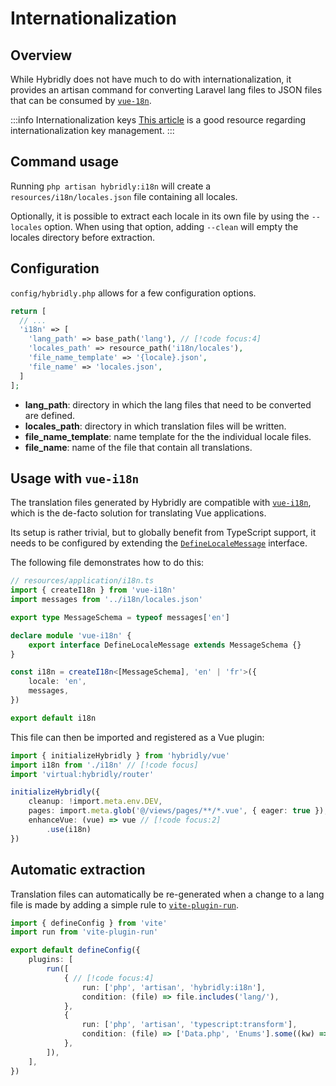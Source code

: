 # Internationalization

## Overview

While Hybridly does not have much to do with internationalization, it provides an artisan command for converting Laravel lang files to JSON files that can be consumed by [`vue-18n`](https://vue-i18n.intlify.dev/).

:::info Internationalization keys
[This article](https://phrase.com/blog/posts/ruby-lessons-learned-naming-and-managing-rails-i18n-keys/) is a good resource regarding internationalization key management.
:::

## Command usage

Running `php artisan hybridly:i18n` will create a `resources/i18n/locales.json` file containing all locales. 

Optionally, it is possible to extract each locale in its own file by using the `--locales` option. When using that option, adding `--clean` will empty the locales directory before extraction.

## Configuration

`config/hybridly.php` allows for a few configuration options.

```php
return [
  // ...
  'i18n' => [
    'lang_path' => base_path('lang'), // [!code focus:4]
    'locales_path' => resource_path('i18n/locales'),
    'file_name_template' => '{locale}.json',
    'file_name' => 'locales.json',
  ]
];
```

- **lang_path**: directory in which the lang files that need to be converted are defined.
- **locales_path**: directory in which translation files will be written.
- **file_name_template**: name template for the the individual locale files.
- **file_name**: name of the file that contain all translations.

## Usage with `vue-i18n`

The translation files generated by Hybridly are compatible with [`vue-i18n`](https://vue-i18n.intlify.dev/), which is the de-facto solution for translating Vue applications.

Its setup is rather trivial, but to globally benefit from TypeScript support, it needs to be configured by extending the [`DefineLocaleMessage`](https://vue-i18n.intlify.dev/guide/advanced/typescript.html#global-resource-schema-type-definition) interface. 

The following file demonstrates how to do this:

```ts
// resources/application/i18n.ts
import { createI18n } from 'vue-i18n'
import messages from '../i18n/locales.json'

export type MessageSchema = typeof messages['en']

declare module 'vue-i18n' {
	export interface DefineLocaleMessage extends MessageSchema {}
}

const i18n = createI18n<[MessageSchema], 'en' | 'fr'>({
	locale: 'en',
	messages,
})

export default i18n
```

This file can then be imported and registered as a Vue plugin:

```ts
import { initializeHybridly } from 'hybridly/vue'
import i18n from './i18n' // [!code focus]
import 'virtual:hybridly/router'

initializeHybridly({
	cleanup: !import.meta.env.DEV,
	pages: import.meta.glob('@/views/pages/**/*.vue', { eager: true }),
	enhanceVue: (vue) => vue // [!code focus:2]
		.use(i18n)
})
```

## Automatic extraction

Translation files can automatically be re-generated when a change to a lang file is made by adding a simple rule to [`vite-plugin-run`](https://github.com/innocenzi/vite-plugin-run).

```ts
import { defineConfig } from 'vite'
import run from 'vite-plugin-run'

export default defineConfig({
	plugins: [
		run([
			{ // [!code focus:4]
				run: ['php', 'artisan', 'hybridly:i18n'],
				condition: (file) => file.includes('lang/'),
			},
			{
				run: ['php', 'artisan', 'typescript:transform'],
				condition: (file) => ['Data.php', 'Enums'].some((kw) => file.includes(kw)),
			},
		]),
	],
})
```
